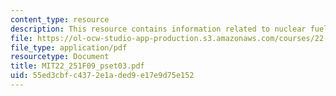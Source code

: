 ```yaml
---
content_type: resource
description: This resource contains information related to nuclear fuel cycle.
file: https://ol-ocw-studio-app-production.s3.amazonaws.com/courses/22-251-systems-analysis-of-the-nuclear-fuel-cycle-fall-2009/55ed3cbfc4372e1aded9e17e9d75e152_MIT22_251F09_pset03.pdf
file_type: application/pdf
resourcetype: Document
title: MIT22_251F09_pset03.pdf
uid: 55ed3cbf-c437-2e1a-ded9-e17e9d75e152
---
```

